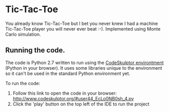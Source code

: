 # Tic-Tac-Toe

You already know Tic-Tac-Toe but I bet you never knew I had a machine Tic-Tac-Toe player you will never ever beat :-). Implemented using Monte Carlo simulation.

## Running the code.

The code is Python 2.7 written to run using the [CodeSkulptor environtment](http://www.codeskulptor.org/) (Python in your browser). It uses some libraries unique to the environment so it can't be used in the standard Python environment yet.

To run the code:

1. Follow this link to open the code in your browser: http://www.codeskulptor.org/#user44_EcLo0NB0sh_4.py
2. Click the 'play' button on the top left of the IDE to run the project
